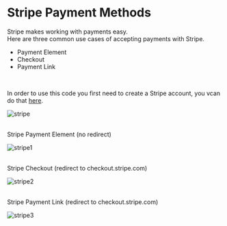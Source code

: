 

<h1>Stripe Payment Methods</h1>


Stripe makes working with payments easy.<br>
Here are three common use cases of accepting payments with Stripe.<br>

<ul>
<li>Payment Element</li>
<li>Checkout</li>
<li>Payment Link</li>
</ul><br>

In order to use this code you first need to create a Stripe account, you vcan do that <a href="https://dashboard.stripe.com/register?redirect=%2Ftest%2Fdashboard">here</a>.

![stripe](https://user-images.githubusercontent.com/38325801/203768791-96d5e493-4d2e-4e51-8d1c-f8e85f06b174.png)<br><br>

Stripe Payment Element (no redirect)<p>
![stripe1](https://user-images.githubusercontent.com/38325801/203801299-235f29d6-ebf3-4a51-a0a2-388c2a8a0b85.png)<br><br>

Stripe Checkout (redirect to checkout.stripe.com)<p>
![stripe2](https://user-images.githubusercontent.com/38325801/203768809-f8684edc-85aa-45c3-8278-a679aba00834.png)<br><br>

Stripe Payment Link (redirect to checkout.stripe.com)<p>
![stripe3](https://user-images.githubusercontent.com/38325801/203768817-2f11ed52-bbf3-4ebe-a8c6-cb5df9b75439.png)<br><br>
